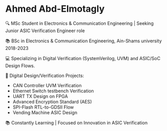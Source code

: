 # Ahmed Abd-Elmotagly

🔍 MSc Student in Electronics & Communication Engineering | Seeking Junior ASIC Verification Engineer role 

📚 BSc in Electronics & Communication Engineering, Ain-Shams university 2018-2023

💻 Specializing in Digital Verification (SystemVerilog, UVM) and ASIC/SoC Design Flows.

🚀 Digital Design/Verification Projects:
- CAN Controller UVM Verification
- Ethernet Switch testbench Verification
- UART TX Design on FPGA
- Advanced Encryption Standard (AES)
- SPI-Flash RTL-to-GDSII Flow
- Vending Machine ASIC Design

📚 Constantly Learning | Focused on Innovation in ASIC Verification
